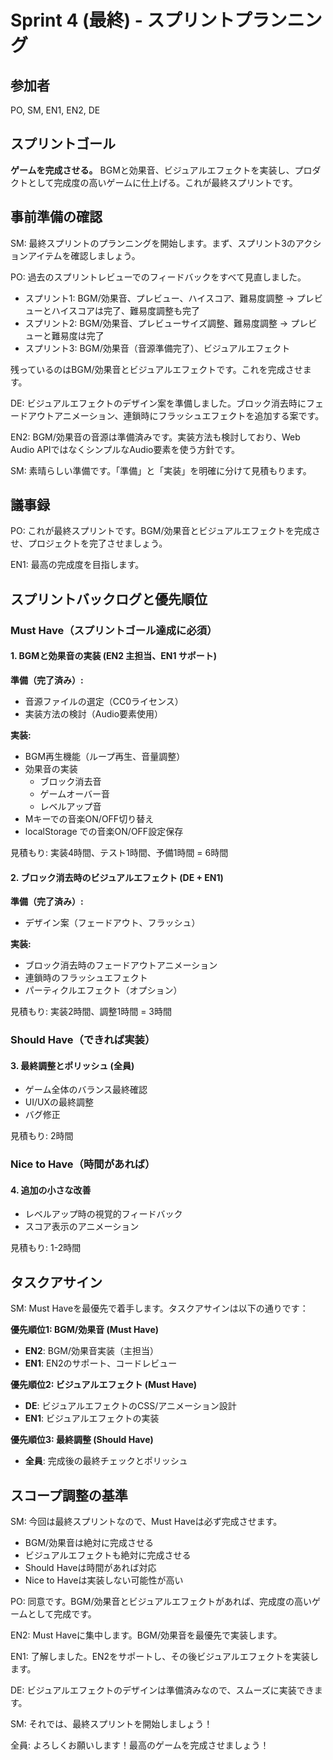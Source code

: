 # Sprint 4 (最終) - スプリントプランニング

## 参加者
PO, SM, EN1, EN2, DE

## スプリントゴール
**ゲームを完成させる。** BGMと効果音、ビジュアルエフェクトを実装し、プロダクトとして完成度の高いゲームに仕上げる。これが最終スプリントです。

## 事前準備の確認

SM: 最終スプリントのプランニングを開始します。まず、スプリント3のアクションアイテムを確認しましょう。

PO: 過去のスプリントレビューでのフィードバックをすべて見直しました。
- スプリント1: BGM/効果音、プレビュー、ハイスコア、難易度調整 → プレビューとハイスコアは完了、難易度調整も完了
- スプリント2: BGM/効果音、プレビューサイズ調整、難易度調整 → プレビューと難易度は完了
- スプリント3: BGM/効果音（音源準備完了）、ビジュアルエフェクト

残っているのはBGM/効果音とビジュアルエフェクトです。これを完成させます。

DE: ビジュアルエフェクトのデザイン案を準備しました。ブロック消去時にフェードアウトアニメーション、連鎖時にフラッシュエフェクトを追加する案です。

EN2: BGM/効果音の音源は準備済みです。実装方法も検討しており、Web Audio APIではなくシンプルなAudio要素を使う方針です。

SM: 素晴らしい準備です。「準備」と「実装」を明確に分けて見積もります。

## 議事録

PO: これが最終スプリントです。BGM/効果音とビジュアルエフェクトを完成させ、プロジェクトを完了させましょう。

EN1: 最高の完成度を目指します。

## スプリントバックログと優先順位

### Must Have（スプリントゴール達成に必須）

#### 1. BGMと効果音の実装 (EN2 主担当、EN1 サポート)
**準備（完了済み）:**
- 音源ファイルの選定（CC0ライセンス）
- 実装方法の検討（Audio要素使用）

**実装:**
- BGM再生機能（ループ再生、音量調整）
- 効果音の実装
  - ブロック消去音
  - ゲームオーバー音
  - レベルアップ音
- Mキーでの音楽ON/OFF切り替え
- localStorage での音楽ON/OFF設定保存

見積もり: 実装4時間、テスト1時間、予備1時間 = 6時間

#### 2. ブロック消去時のビジュアルエフェクト (DE + EN1)
**準備（完了済み）:**
- デザイン案（フェードアウト、フラッシュ）

**実装:**
- ブロック消去時のフェードアウトアニメーション
- 連鎖時のフラッシュエフェクト
- パーティクルエフェクト（オプション）

見積もり: 実装2時間、調整1時間 = 3時間

### Should Have（できれば実装）

#### 3. 最終調整とポリッシュ (全員)
- ゲーム全体のバランス最終確認
- UI/UXの最終調整
- バグ修正

見積もり: 2時間

### Nice to Have（時間があれば）

#### 4. 追加の小さな改善
- レベルアップ時の視覚的フィードバック
- スコア表示のアニメーション

見積もり: 1-2時間

## タスクアサイン

SM: Must Haveを最優先で着手します。タスクアサインは以下の通りです：

**優先順位1: BGM/効果音 (Must Have)**
- **EN2**: BGM/効果音実装（主担当）
- **EN1**: EN2のサポート、コードレビュー

**優先順位2: ビジュアルエフェクト (Must Have)**
- **DE**: ビジュアルエフェクトのCSS/アニメーション設計
- **EN1**: ビジュアルエフェクトの実装

**優先順位3: 最終調整 (Should Have)**
- **全員**: 完成後の最終チェックとポリッシュ

## スコープ調整の基準

SM: 今回は最終スプリントなので、Must Haveは必ず完成させます。
- BGM/効果音は絶対に完成させる
- ビジュアルエフェクトも絶対に完成させる
- Should Haveは時間があれば対応
- Nice to Haveは実装しない可能性が高い

PO: 同意です。BGM/効果音とビジュアルエフェクトがあれば、完成度の高いゲームとして完成です。

EN2: Must Haveに集中します。BGM/効果音を最優先で実装します。

EN1: 了解しました。EN2をサポートし、その後ビジュアルエフェクトを実装します。

DE: ビジュアルエフェクトのデザインは準備済みなので、スムーズに実装できます。

SM: それでは、最終スプリントを開始しましょう！

全員: よろしくお願いします！最高のゲームを完成させましょう！
